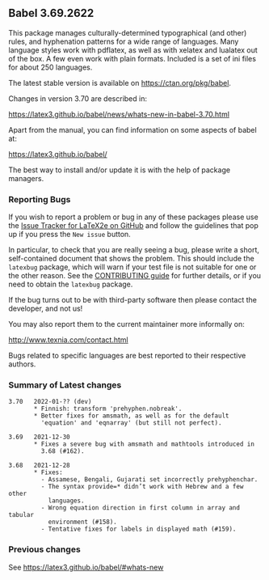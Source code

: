 ## Babel 3.69.2622

This package manages culturally-determined typographical (and other)
rules, and hyphenation patterns for a wide range of languages. Many
language styles work with pdflatex, as well as with xelatex and
lualatex out of the box. A few even work with plain formats. Included
is a set of ini files for about 250 languages.

The latest stable version is available on <https://ctan.org/pkg/babel>.

Changes in version 3.70 are described in:

https://latex3.github.io/babel/news/whats-new-in-babel-3.70.html

Apart from the manual, you can find information on some aspects of babel at:

https://latex3.github.io/babel/

The best way to install and/or update it is with the help of package
managers.

### Reporting Bugs

If you wish to report a problem or bug in any of these packages please
use the
[Issue Tracker for LaTeX2e on GitHub](https://github.com/latex3/babel/issues)
and follow the guidelines that pop up if you press the `New issue`
button.

In particular, to check that you are really seeing a bug, please write
a short, self-contained document that shows the problem. This should
include the `latexbug` package, which will warn if your test file is
not suitable for one or the other reason. See the
[CONTRIBUTING guide](https://github.com/latex3/latex2e/blob/master/CONTRIBUTING.md)
for further details, or if you need to obtain the `latexbug` package.

If the bug turns out to be with third-party software then please
contact the developer, and not us!

You may also report them to the current maintainer more informally on:

   http://www.texnia.com/contact.html

Bugs related to specific languages are best reported to their
respective authors.

### Summary of Latest changes
```
3.70   2022-01-?? (dev)
       * Finnish: transform 'prehyphen.nobreak'.
       * Better fixes for amsmath, as well as for the default
         'equation' and 'eqnarray' (but still not perfect).

3.69   2021-12-30
       * Fixes a severe bug with amsmath and mathtools introduced in
         3.68 (#162).

3.68   2021-12-28
       * Fixes:
         - Assamese, Bengali, Gujarati set incorrectly prehyphenchar.
         - The syntax provide=* didn’t work with Hebrew and a few other
           languages.
         - Wrong equation direction in first column in array and tabular
           environment (#158).
         - Tentative fixes for labels in displayed math (#159).
```

### Previous changes

See https://latex3.github.io/babel/#whats-new
